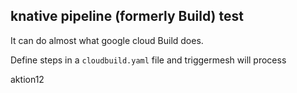 ## knative pipeline (formerly Build) test

It can do almost what google cloud Build does.

Define steps in a `cloudbuild.yaml` file and triggermesh will process

aktion12
